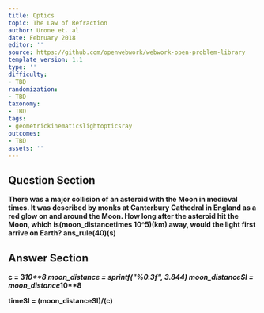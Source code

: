```yaml
---
title: Optics
topic: The Law of Refraction
author: Urone et. al
date: February 2018
editor: ''
source: https://github.com/openwebwork/webwork-open-problem-library
template_version: 1.1
type: ''
difficulty:
- TBD
randomization:
- TBD
taxonomy:
- TBD
tags:
- geometrickinematicslightopticsray
outcomes:
- TBD
assets: ''
---
```


## Question Section 

<b>
There was a major collision of an asteroid with the Moon in medieval times. It was described by monks at Canterbury Cathedral in England as a red glow on and around the Moon. How long after the asteroid hit the Moon, which is(moon_distancetimes 10^5)(km)  away, would the light first arrive on Earth?
ans_rule(40)(s)



## Answer Section

c = 3*10**8
moon_distance = sprintf("%0.3f", 3.844)
moon_distanceSI = moon_distance*10**8

timeSI = (moon_distanceSI)/(c)